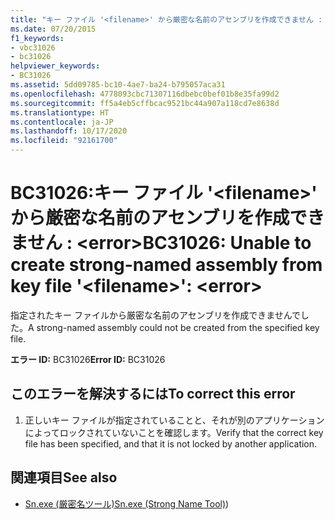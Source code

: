 ```yaml
---
title: "キー ファイル '<filename>' から厳密な名前のアセンブリを作成できません : <error>"
ms.date: 07/20/2015
f1_keywords:
- vbc31026
- bc31026
helpviewer_keywords:
- BC31026
ms.assetid: 5dd09785-bc10-4ae7-ba24-b795057aca31
ms.openlocfilehash: 4778093cbc71307116dbebc0bef01b8e35fa99d2
ms.sourcegitcommit: ff5a4eb5cffbcac9521bc44a907a118cd7e8638d
ms.translationtype: HT
ms.contentlocale: ja-JP
ms.lasthandoff: 10/17/2020
ms.locfileid: "92161700"
---
```

# <a name="bc31026-unable-to-create-strong-named-assembly-from-key-file-filename-error"></a><span data-ttu-id="e3dbe-102">BC31026:キー ファイル '\<filename>' から厳密な名前のアセンブリを作成できません : \<error></span><span class="sxs-lookup"><span data-stu-id="e3dbe-102">BC31026: Unable to create strong-named assembly from key file '\<filename>': \<error></span></span>

<span data-ttu-id="e3dbe-103">指定されたキー ファイルから厳密な名前のアセンブリを作成できませんでした。</span><span class="sxs-lookup"><span data-stu-id="e3dbe-103">A strong-named assembly could not be created from the specified key file.</span></span>

 <span data-ttu-id="e3dbe-104">**エラー ID:** BC31026</span><span class="sxs-lookup"><span data-stu-id="e3dbe-104">**Error ID:** BC31026</span></span>

## <a name="to-correct-this-error"></a><span data-ttu-id="e3dbe-105">このエラーを解決するには</span><span class="sxs-lookup"><span data-stu-id="e3dbe-105">To correct this error</span></span>

1. <span data-ttu-id="e3dbe-106">正しいキー ファイルが指定されていることと、それが別のアプリケーションによってロックされていないことを確認します。</span><span class="sxs-lookup"><span data-stu-id="e3dbe-106">Verify that the correct key file has been specified, and that it is not locked by another application.</span></span>

## <a name="see-also"></a><span data-ttu-id="e3dbe-107">関連項目</span><span class="sxs-lookup"><span data-stu-id="e3dbe-107">See also</span></span>

- <span data-ttu-id="e3dbe-108">[Sn.exe (厳密名ツール)](../../../framework/tools/sn-exe-strong-name-tool.md)</span><span class="sxs-lookup"><span data-stu-id="e3dbe-108">[Sn.exe (Strong Name Tool)](../../../framework/tools/sn-exe-strong-name-tool.md))</span></span>
